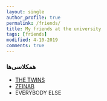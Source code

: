 ```yaml
---
layout: single
author_profile: true
permalink: /friends/
title: My friends at the university
tags: [friends]
modified: 4-10-2019
comments: true
---
```


### همکلاسی‌ها
* [THE TWINS]()
* [ZEINAB]()
* EVERYBODY ELSE



